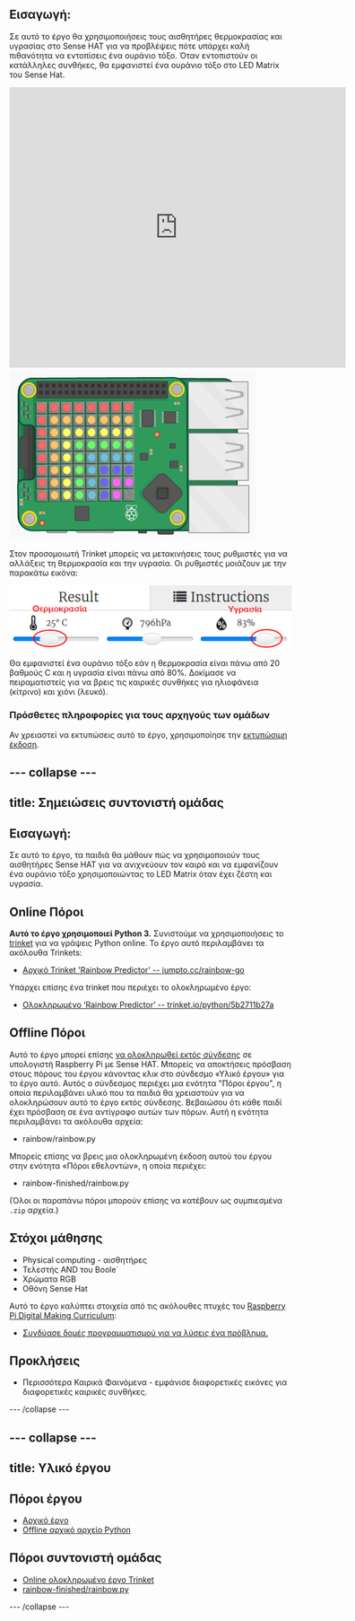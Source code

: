 ## Εισαγωγή:

Σε αυτό το έργο θα χρησιμοποιήσεις τους αισθητήρες θερμοκρασίας και υγρασίας στο Sense HAT για να προβλέψεις πότε υπάρχει καλή πιθανότητα να εντοπίσεις ένα ουράνιο τόξο. Όταν εντοπιστούν οι κατάλληλες συνθήκες, θα εμφανιστεί ένα ουράνιο τόξο στο LED Matrix του Sense Hat.

<div class="trinket">
  <iframe src="https://trinket.io/embed/python/5b2711b27a?outputOnly=true&start=result" width="600" height="500" frameborder="0" marginwidth="0" marginheight="0" allowfullscreen mark="crwd-mark">
</iframe> <img src="images/rainbow-final.png" />
</div>

Στον προσομοιωτή Trinket μπορείς να μετακινήσεις τους ρυθμιστές για να αλλάξεις τη θερμοκρασία και την υγρασία. Οι ρυθμιστές μοιάζουν με την παρακάτω εικόνα:

![στιγμιότυπο οθόνης](images/rainbow-sliders.png)

Θα εμφανιστεί ένα ουράνιο τόξο εάν η θερμοκρασία είναι πάνω από 20 βαθμούς C και η υγρασία είναι πάνω από 80%. Δοκίμασε να πειραματιστείς για να βρεις τις καιρικές συνθήκες για ηλιοφάνεια (κίτρινο) και χιόνι (λευκό).

### Πρόσθετες πληροφορίες για τους αρχηγούς των ομάδων

Αν χρειαστεί να εκτυπώσεις αυτό το έργο, χρησιμοποίησε την [εκτυπώσιμη έκδοση](https://projects.raspberrypi.org/el-GR/projects/rainbow-predictor/print).

--- collapse ---
---
title: Σημειώσεις συντονιστή ομάδας
---

## Εισαγωγή:

Σε αυτό το έργο, τα παιδιά θα μάθουν πώς να χρησιμοποιούν τους αισθητήρες Sense HAT για να ανιχνεύουν τον καιρό και να εμφανίζουν ένα ουράνιο τόξο χρησιμοποιώντας το LED Matrix όταν έχει ζέστη και υγρασία.

## Online Πόροι

**Αυτό το έργο χρησιμοποιεί Python 3.** Συνιστούμε να χρησιμοποιήσεις το [trinket](https://trinket.io/) για να γράψεις Python online. Το έργο αυτό περιλαμβάνει τα ακόλουθα Trinkets:

* [Αρχικό Trinket 'Rainbow Predictor' -- jumpto.cc/rainbow-go](http://jumpto.cc/rainbow-go)

Υπάρχει επίσης ένα trinket που περιέχει το ολοκληρωμένο έργο:

* [Ολοκληρωμένο ‘Rainbow Predictor’ -- trinket.io/python/5b2711b27a](https://trinket.io/python/5b2711b27a)

## Offline Πόροι

Αυτό το έργο μπορεί επίσης [να ολοκληρωθεί εκτός σύνδεσης](https://www.codeclubprojects.org/en-GB/resources/physical-sense-hat/) σε υπολογιστή Raspberry Pi με Sense HAT. Μπορείς να αποκτήσεις πρόσβαση στους πόρους του έργου κάνοντας κλικ στο σύνδεσμο «Υλικό έργου» για το έργο αυτό. Αυτός ο σύνδεσμος περιέχει μια ενότητα "Πόροι έργου", η οποία περιλαμβάνει υλικό που τα παιδιά θα χρειαστούν για να ολοκληρώσουν αυτό το έργο εκτός σύνδεσης. Βεβαιώσου ότι κάθε παιδί έχει πρόσβαση σε ένα αντίγραφο αυτών των πόρων. Αυτή η ενότητα περιλαμβάνει τα ακόλουθα αρχεία:

* rainbow/rainbow.py

Μπορείς επίσης να βρεις μια ολοκληρωμένη έκδοση αυτού του έργου στην ενότητα «Πόροι εθελοντών», η οποία περιέχει:

* rainbow-finished/rainbow.py

(Όλοι οι παραπάνω πόροι μπορούν επίσης να κατέβουν ως συμπιεσμένα `.zip` αρχεία.)

## Στόχοι μάθησης

* Physical computing - αισθητήρες
* Τελεστής AND του Boole˙ 
* Χρώματα RGB
* Οθόνη Sense Hat

Αυτό το έργο καλύπτει στοιχεία από τις ακόλουθες πτυχές του [Raspberry Pi Digital Making Curriculum](https://rpf.io/curriculum):

* [Συνδύασε δομές προγραμματισμού για να λύσεις ένα πρόβλημα.](https://www.raspberrypi.org/curriculum/programming/builder)

## Προκλήσεις

* Περισσότερα Καιρικά Φαινόμενα - εμφάνισε διαφορετικές εικόνες για διαφορετικές καιρικές συνθήκες. 

--- /collapse ---

--- collapse ---
---
title: Υλικό έργου
---

## Πόροι έργου

* [Αρχικό έργο](http://jumpto.cc/rainbow-go)
* [Offline αρχικό αρχείο Python](resources/rainbow-rainbow.py)

## Πόροι συντονιστή ομάδας

* [Online ολοκληρωμένο έργο Trinket](https://trinket.io/python/5b2711b27a)
* [rainbow-finished/rainbow.py](resources/rainbow-final-rainbow.py)

--- /collapse ---